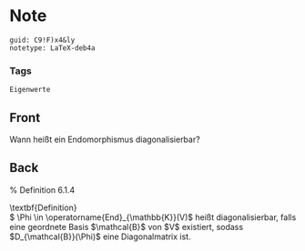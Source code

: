 # Note
```
guid: C9!F)x4&ly
notetype: LaTeX-deb4a
```

### Tags
```
Eigenwerte
```

## Front
Wann heißt ein Endomorphismus diagonalisierbar?

## Back
% Definition 6.1.4<div>
</div><div>\textbf{Definition}</div><div><span>
</span></div><div><span>$ \Phi \in \operatorname{End}_{\mathbb{K}}(V)$ heißt diagonalisierbar, falls eine geordnete Basis $\mathcal{B}$ von $V$ existiert, sodass $D_{\mathcal{B}}(\Phi)$ eine Diagonalmatrix ist.</span></div><div>
</div>
